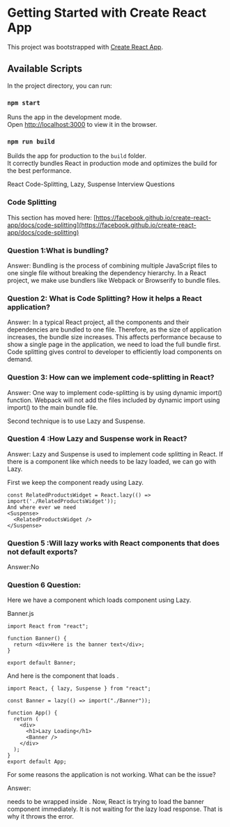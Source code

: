# Getting Started with Create React App

This project was bootstrapped with [Create React App](https://github.com/facebook/create-react-app).

## Available Scripts

In the project directory, you can run:

### `npm start`

Runs the app in the development mode.\
Open [http://localhost:3000](http://localhost:3000) to view it in the browser.

### `npm run build`

Builds the app for production to the `build` folder.\
It correctly bundles React in production mode and optimizes the build for the best performance.

React Code-Splitting, Lazy, Suspense Interview Questions

### Code Splitting

This section has moved here: [https://facebook.github.io/create-react-app/docs/code-splitting](https://facebook.github.io/create-react-app/docs/code-splitting)
### Question 1:What is bundling?

Answer:
Bundling is the process of combining multiple JavaScript files to one single file without breaking the dependency hierarchy. In a React project, we make use bundlers like      Webpack or Browserify to bundle files.

 ### Question 2: What is Code Splitting? How it helps a React application?

Answer:
In a typical React project, all the components and their dependencies are bundled to one file. Therefore, as the size of application increases, 
the bundle size increases. This affects performance because to show a single page in the application, we need to load the full bundle first. 
Code splitting gives control to developer to efficiently load components on demand.

 ### Question 3: How can we implement code-splitting in React?

Answer:
One way to implement code-splitting is by using dynamic import() function. Webpack will not add the files included by dynamic import using import()
to the main bundle file.

Second technique is to use Lazy and Suspense.

 ### Question 4 :How Lazy and Suspense work in React?

Answer:
Lazy and Suspense is used to implement code splitting in React. If there is a component like <RelatedProductsWidget /> 
which needs to be lazy loaded, we can go with Lazy.

First we keep the component ready using Lazy.
```
const RelatedProductsWidget = React.lazy(() => import('./RelatedProductsWidget'));
And where ever we need
<Suspense>
  <RelatedProductsWidget />
</Suspense>
```
 ### Question 5 :Will lazy works with React components that does not default exports?
 Answer:No
 

 ### Question 6 Question:

Here we have a component <App /> which loads
component using Lazy.

Banner.js
```
import React from "react";

function Banner() {
  return <div>Here is the banner text</div>;
}

export default Banner;
```
And here is the <App/> component that loads <Banner />.
```
import React, { lazy, Suspense } from "react";

const Banner = lazy(() => import("./Banner"));

function App() {
  return (
    <div>
      <h1>Lazy Loading</h1>
      <Banner />
    </div>
  );
}
export default App;
```
For some reasons the application is not working. What can be the issue?

Answer:

<Banner/> needs to be wrapped inside <Suspense>. Now, React is trying to load the banner component immediately.
 It is not waiting for the lazy load response. That is why it throws the error.


